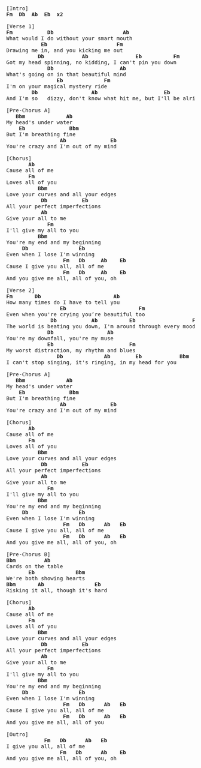 <pre>
[Intro]
<b>Fm  Db  Ab  Eb  x2</b>

[Verse 1]
<b>Fm           Db                      Ab</b>
What would I do without your smart mouth
<b>           Eb                      Fm</b>
Drawing me in, and you kicking me out
<b>          Db            Ab               Eb          Fm</b>
Got my head spinning, no kidding, I can't pin you down
<b>             Db                     Ab</b>
What's going on in that beautiful mind
<b>                Eb             Fm</b>
I'm on your magical mystery ride
<b>        Db                 Ab                     Eb         Bbm</b>
And I'm so   dizzy, don't know what hit me, but I'll be alright

[Pre-Chorus A]
<b>   Bbm             Ab</b>
My head's under water
<b>    Eb              Bbm</b>
But I'm breathing fine
<b>                 Ab              Eb</b>
You're crazy and I'm out of my mind

[Chorus]
<b>       Ab</b>
Cause all of me
<b>       Fm</b>
Loves all of you
<b>          Bbm</b>
Love your curves and all your edges
<b>           Db           Eb</b>
All your perfect imperfections
<b>           Ab</b>
Give your all to me
<b>             Fm</b>
I'll give my all to you
<b>          Bbm</b>
You're my end and my beginning
<b>     Db                Eb</b>
Even when I lose I'm winning
<b>                  Fm   Db     Ab    Eb</b>
Cause I give you all, all of me
<b>                  Fm   Db     Ab    Eb</b>
And you give me all, all of you, oh

[Verse 2]
<b>Fm       Db                       Ab</b>
How many times do I have to tell you
<b>                 Eb                       Fm</b>
Even when you're crying you’re beautiful too
<b>              Db           Ab          Eb                  Fm</b>
The world is beating you down, I'm around through every mood
<b>             Db                 Ab</b>
You're my downfall, you're my muse
<b>             Eb                        Fm</b>
My worst distraction, my rhythm and blues
<b>                Db             Ab        Eb            Bbm</b>
I can't stop singing, it's ringing, in my head for you

[Pre-Chorus A]
<b>   Bbm             Ab</b>
My head's under water
<b>    Eb              Bbm</b>
But I'm breathing fine
<b>                 Ab              Eb</b>
You're crazy and I'm out of my mind

[Chorus]
<b>       Ab</b>
Cause all of me
<b>       Fm</b>
Loves all of you
<b>          Bbm</b>
Love your curves and all your edges
<b>           Db           Eb</b>
All your perfect imperfections
<b>           Ab</b>
Give your all to me
<b>             Fm</b>
I'll give my all to you
<b>          Bbm</b>
You're my end and my beginning
<b>     Db                Eb</b>
Even when I lose I'm winning
<b>                  Fm   Db      Ab   Eb</b>
Cause I give you all, all of me
<b>                  Fm   Db      Ab   Eb</b>
And you give me all, all of you, oh

[Pre-Chorus B]
<b>Bbm         Ab</b>
Cards on the table
 <b>      Eb             Bbm</b>
We're both showing hearts
<b>Bbm       Ab                Eb</b>
Risking it all, though it's hard

[Chorus]
<b>       Ab</b>
Cause all of me
<b>       Fm</b>
Loves all of you
<b>          Bbm</b>
Love your curves and all your edges
<b>           Db           Eb</b>
All your perfect imperfections
 <b>          Ab</b>
Give your all to me
 <b>            Fm</b>
I'll give my all to you
 <b>         Bbm</b>
You're my end and my beginning
 <b>    Db                Eb</b>
Even when I lose I'm winning
 <b>                 Fm   Db      Ab   Eb</b>
Cause I give you all, all of me
<b>                  Fm   Db      Ab   Eb</b>
And you give me all, all of you

[Outro]
 <b>           Fm   Db      Ab   Eb</b>
I give you all, all of me
 <b>                Fm   Db      Ab    Eb</b>
And you give me all, all of you, oh

</pre>

